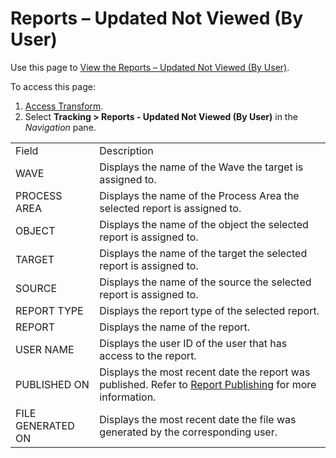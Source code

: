 # Reports – Updated Not Viewed (By User)

<div class="use">

Use this page to [View the Reports – Updated Not Viewed (By
User)](../Use_Cases/View_the_Reports_Updated_Not_Viewed_By_User.htm).

</div>

To access this page:

1.  [Access Transform](../Config/Access_Transform.htm).
2.  Select **Tracking \> Reports - Updated Not Viewed (By User)** in the
    *Navigation*
pane.

|                   |                                                                                                                                                                       |
| ----------------- | --------------------------------------------------------------------------------------------------------------------------------------------------------------------- |
| Field             | Description                                                                                                                                                           |
| WAVE              | Displays the name of the Wave the target is assigned to.                                                                                                              |
| PROCESS AREA      | Displays the name of the Process Area the selected report is assigned to.                                                                                             |
| OBJECT            | Displays the name of the object the selected report is assigned to.                                                                                                   |
| TARGET            | Displays the name of the target the selected report is assigned to.                                                                                                   |
| SOURCE            | Displays the name of the source the selected report is assigned to.                                                                                                   |
| REPORT TYPE       | Displays the report type of the selected report.                                                                                                                      |
| REPORT            | Displays the name of the report.                                                                                                                                      |
| USER NAME         | Displays the user ID of the user that has access to the report.                                                                                                       |
| PUBLISHED ON      | Displays the most recent date the report was published. Refer to [Report Publishing](../Use_Cases/Publish_Reports_to_Report_Delivery_Pages.htm) for more information. |
| FILE GENERATED ON | Displays the most recent date the file was generated by the corresponding user.                                                                                       |
